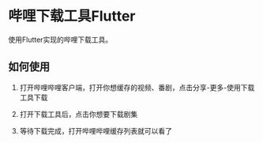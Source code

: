 # 哔哩下载工具Flutter

使用Flutter实现的哔哩下载工具。

## 如何使用

1. 打开哔哩哔哩客户端，打开你想缓存的视频、番剧，点击分享-更多-使用下载工具下载

2. 打开下载工具后，点击你想要下载剧集

3. 等待下载完成，打开哔哩哔哩缓存列表就可以看了
